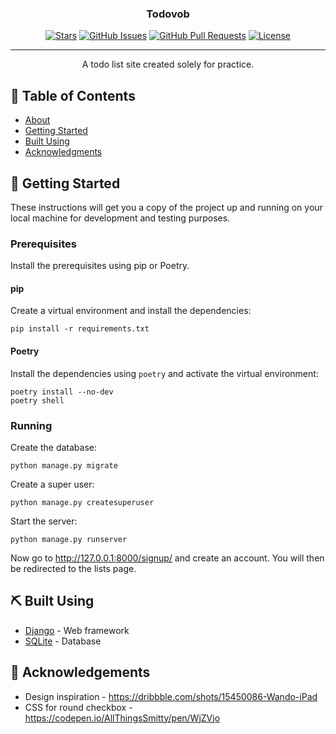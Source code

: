 <!-- <p align="center">
  <a href="" rel="noopener">
 <img width=200px height=200px src="https://i.imgur.com/6wj0hh6.jpg" alt="Project logo"></a>
</p> -->

<h3 align="center">Todovob</h3>

<div align="center">

[![Stars](https://img.shields.io/github/stars/avibn/todovib)](https://github.com/avibn/todovib/stargazers)
[![GitHub Issues](https://img.shields.io/github/issues/avibn/todovib)](https://github.com/avibn/todovib/issuess)
[![GitHub Pull Requests](https://img.shields.io/bitbucket/pr-raw/avibn/todovib)](https://github.com/avibn/todovib/pulls)
[![License](https://img.shields.io/github/license/avibn/todovib)](/LICENSE)

</div>

---

<p align="center"> A todo list site created solely for practice.
    <br> 
</p>

## 📝 Table of Contents

- [About](#about)
- [Getting Started](#getting_started)
- [Built Using](#built_using)
- [Acknowledgments](#acknowledgement)

<!-- ## 🧐 About <a name = "about"></a>

Write about 1-2 paragraphs describing the purpose of your project. -->

## 🏁 Getting Started <a name = "getting_started"></a>

These instructions will get you a copy of the project up and running on your local machine for development and testing purposes.

### Prerequisites
Install the prerequisites using pip or Poetry.
#### pip
Create a virtual environment and install the dependencies:
```
pip install -r requirements.txt
```
#### Poetry
Install the dependencies using `poetry` and activate the virtual environment:
```
poetry install --no-dev
poetry shell
```

### Running

Create the database:
```
python manage.py migrate
```
Create a super user:
```
python manage.py createsuperuser
```
Start the server:
```
python manage.py runserver
```
Now go to http://127.0.0.1:8000/signup/ and create an account. You will then be redirected to the lists page.

## ⛏️ Built Using <a name = "built_using"></a>

- [Django](https://www.djangoproject.com/) - Web framework
- [SQLite](https://www.sqlite.org/index.html) - Database


## 🎉 Acknowledgements <a name = "acknowledgement"></a>

- Design inspiration - https://dribbble.com/shots/15450086-Wando-iPad
- CSS for round checkbox - https://codepen.io/AllThingsSmitty/pen/WjZVjo

